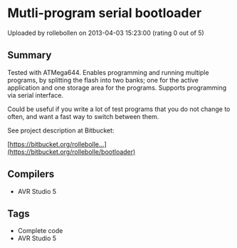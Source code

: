 # Mutli-program serial bootloader

Uploaded by rollebollen on 2013-04-03 15:23:00 (rating 0 out of 5)

## Summary

Tested with ATMega644. Enables programming and running multiple programs, by splitting the flash into two banks; one for the active application and one storage area for the programs. Supports programming via serial interface.


Could be useful if you write a lot of test programs that you do not change to often, and want a fast way to switch between them.


See project description at Bitbucket:  

[https://bitbucket.org/rollebolle...](https://bitbucket.org/rollebolle/bootloader)

## Compilers

- AVR Studio 5

## Tags

- Complete code
- AVR Studio 5
